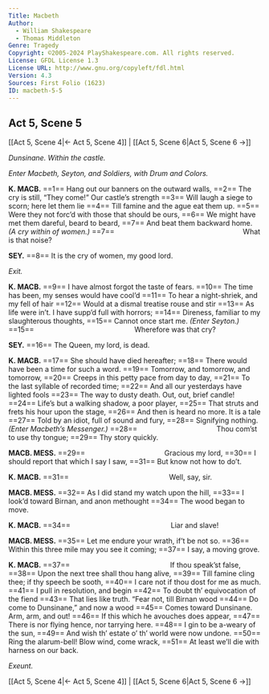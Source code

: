 ```yaml
---
Title: Macbeth
Author: 
  - William Shakespeare
  - Thomas Middleton
Genre: Tragedy
Copyright: ©2005-2024 PlayShakespeare.com. All rights reserved.
License: GFDL License 1.3
License URL: http://www.gnu.org/copyleft/fdl.html
Version: 4.3
Sources: First Folio (1623)
ID: macbeth-5-5
---
```


## Act 5, Scene 5
[[Act 5, Scene 4|← Act 5, Scene 4]] | [[Act 5, Scene 6|Act 5, Scene 6 →]]

*Dunsinane. Within the castle.*

*Enter Macbeth, Seyton, and Soldiers, with Drum and Colors.*

**K. MACB.**
==1== Hang out our banners on the outward walls,
==2== The cry is still, “They come!” Our castle’s strength
==3== Will laugh a siege to scorn; here let them lie
==4== Till famine and the ague eat them up.
==5== Were they not forc’d with those that should be ours,
==6== We might have met them dareful, beard to beard,
==7== And beat them backward home.
*(A cry within of women.)*
==7==                   What is that noise?

**SEY.**
==8== It is the cry of women, my good lord.

*Exit.*

**K. MACB.**
==9== I have almost forgot the taste of fears.
==10== The time has been, my senses would have cool’d
==11== To hear a night-shriek, and my fell of hair
==12== Would at a dismal treatise rouse and stir
==13== As life were in’t. I have supp’d full with horrors;
==14== Direness, familiar to my slaughterous thoughts,
==15== Cannot once start me.
*(Enter Seyton.)*
==15==               Wherefore was that cry?

**SEY.**
==16== The Queen, my lord, is dead.

**K. MACB.**
==17== She should have died hereafter;
==18== There would have been a time for such a word.
==19== Tomorrow, and tomorrow, and tomorrow,
==20== Creeps in this petty pace from day to day,
==21== To the last syllable of recorded time;
==22== And all our yesterdays have lighted fools
==23== The way to dusty death. Out, out, brief candle!
==24== Life’s but a walking shadow, a poor player,
==25== That struts and frets his hour upon the stage,
==26== And then is heard no more. It is a tale
==27== Told by an idiot, full of sound and fury,
==28== Signifying nothing.
*(Enter Macbeth’s Messenger.)*
==28==            Thou com’st to use thy tongue;
==29== Thy story quickly.

**MACB. MESS.**
==29==            Gracious my lord,
==30== I should report that which I say I saw,
==31== But know not how to do’t.

**K. MACB.**
==31==               Well, say, sir.

**MACB. MESS.**
==32== As I did stand my watch upon the hill,
==33== I look’d toward Birnan, and anon methought
==34== The wood began to move.

**K. MACB.**
==34==               Liar and slave!

**MACB. MESS.**
==35== Let me endure your wrath, if’t be not so.
==36== Within this three mile may you see it coming;
==37== I say, a moving grove.

**K. MACB.**
==37==               If thou speak’st false,
==38== Upon the next tree shall thou hang alive,
==39== Till famine cling thee; if thy speech be sooth,
==40== I care not if thou dost for me as much.
==41== I pull in resolution, and begin
==42== To doubt th’ equivocation of the fiend
==43== That lies like truth. “Fear not, till Birnan wood
==44== Do come to Dunsinane,” and now a wood
==45== Comes toward Dunsinane. Arm, arm, and out!
==46== If this which he avouches does appear,
==47== There is nor flying hence, nor tarrying here.
==48== I gin to be a-weary of the sun,
==49== And wish th’ estate o’ th’ world were now undone.
==50== Ring the alarum-bell! Blow wind, come wrack,
==51== At least we’ll die with harness on our back.

*Exeunt.*

[[Act 5, Scene 4|← Act 5, Scene 4]] | [[Act 5, Scene 6|Act 5, Scene 6 →]]